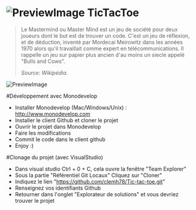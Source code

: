 ![PreviewImage](http://i.imgur.com/WnQqu2z.png?1)  TicTacToe
=======

> Le Mastermind ou Master Mind est un jeu de société pour deux joueurs dont le but est de trouver un code. C'est un jeu de réflexion, et de déduction, inventé par Mordecai Meirowitz dans les années 1970 alors qu'il travaillait comme expert en télécommunications. Il rappelle un jeu sur papier plus ancien d'au moins un siecle appelé "Bulls and Cows".
>
> *Source: Wikipédia.*

![PreviewImage](http://i.imgur.com/z50ZxqZ.png) 

#Développement avec Monodevelop

* Installer Monodevelop (Mac/Windows/Unix) : http://www.monodevelop.com
* Installer le client Github et cloner le projet
* Ouvrir le projet dans Monodevelop
* Faire les modifications
* Commit le code dans le client github
* Enjoy :)

#Clonage du projet (avec VisualStudio)

* Dans visual studio Ctrl + 0 + C, cela ouvre la fenêtre "Team Explorer"
* Sous la partie "Référentiel Git Locaux" Cliquez sur "Cloner"
* Indiquez le lien "https://github.com/clemh78/Tic-tac-toe.git"
* Renseignez vos identifiants Github
* Retourner dans l'onglet "Explorateur de solutions" et vous devriez trouver le projet

